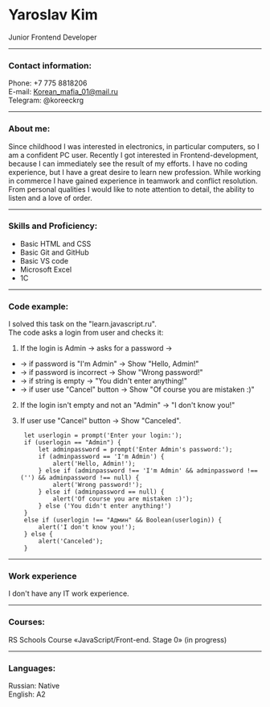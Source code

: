 # Yaroslav Kim
Junior Frontend Developer
***
### Contact information:
Phone: +7 775 8818206  
E-mail: Korean_mafia_01@mail.ru  
Telegram: @koreeckrg
***
### About me:  
Since childhood I was interested in electronics, in particular computers, so I am a confident PC user. Recently I got interested in Frontend-development, because I can immediately see the result of my efforts. I have no coding experience, but I have a great desire to learn new profession. While working in commerce I have gained experience in teamwork and conflict resolution. From personal qualities I would like to note attention to detail, the ability to listen and a love of order.
***
### Skills and Proficiency:  
- Basic HTML and CSS
- Basic Git and GitHub
- Basic VS code
- Microsoft Excel
- 1С
***
### Code example:
I solved this task on the "learn.javascript.ru".  
The code asks a login from user and checks it:  
1. If the login is Admin -> asks for a password ->
- -> if password is "I'm Admin" -> Show "Hello, Admin!"
- -> if password is incorrect -> Show "Wrong password!"
- -> if string is empty -> "You didn't enter anything!"
- -> if user use "Cancel" button -> Show "Of course you are mistaken :)"
2. If the login isn't empty and not an "Admin" -> "I don't know you!"
3. If user use "Cancel" button -> Show "Canceled".  

        let userlogin = prompt('Enter your login:');
        if (userlogin == "Admin") {
            let adminpassword = prompt('Enter Admin's password:');
            if (adminpassword == 'I'm Admin') {
                alert('Hello, Admin!');
            } else if (adminpassword !== 'I'm Admin' && adminpassword !== ('') && adminpassword !== null) {
                alert('Wrong password!');
            } else if (adminpassword == null) {
                alert('Of course you are mistaken :)');
            } else ('You didn't enter anything!')
        }
        else if (userlogin !== "Админ" && Boolean(userlogin)) {
            alert('I don't know you!');
        } else {
            alert('Canceled');
        }
***
### Work experience
I don't have any IT work experience.
***
### Courses:
RS Schools Course «JavaScript/Front-end. Stage 0» (in progress)
***
### Languages:
Russian: Native  
English: A2

